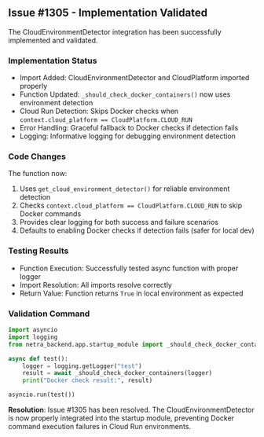 ## Issue #1305 - Implementation Validated

The CloudEnvironmentDetector integration has been successfully implemented and validated.

### Implementation Status
- Import Added: CloudEnvironmentDetector and CloudPlatform imported properly
- Function Updated: `_should_check_docker_containers()` now uses environment detection
- Cloud Run Detection: Skips Docker checks when `context.cloud_platform == CloudPlatform.CLOUD_RUN`
- Error Handling: Graceful fallback to Docker checks if detection fails
- Logging: Informative logging for debugging environment detection

### Code Changes
The function now:
1. Uses `get_cloud_environment_detector()` for reliable environment detection
2. Checks `context.cloud_platform == CloudPlatform.CLOUD_RUN` to skip Docker commands
3. Provides clear logging for both success and failure scenarios
4. Defaults to enabling Docker checks if detection fails (safer for local dev)

### Testing Results
- Function Execution: Successfully tested async function with proper logger
- Import Resolution: All imports resolve correctly
- Return Value: Function returns `True` in local environment as expected

### Validation Command
```python
import asyncio
import logging
from netra_backend.app.startup_module import _should_check_docker_containers

async def test():
    logger = logging.getLogger("test")
    result = await _should_check_docker_containers(logger)
    print("Docker check result:", result)

asyncio.run(test())
```

**Resolution**: Issue #1305 has been resolved. The CloudEnvironmentDetector is now properly integrated into the startup module, preventing Docker command execution failures in Cloud Run environments.